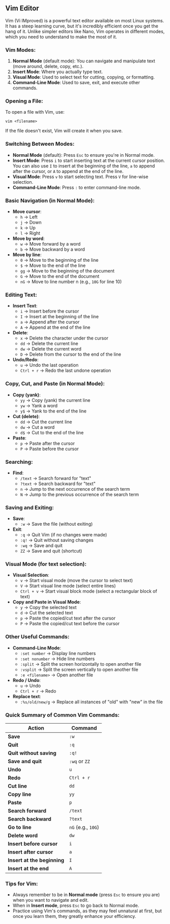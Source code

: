 
## Vim Editor

Vim (Vi IMproved) is a powerful text editor available on most Linux systems. It has a steep learning curve, but it's incredibly efficient once you get the hang of it. Unlike simpler editors like Nano, Vim operates in different modes, which you need to understand to make the most of it.

### Vim Modes:

1. **Normal Mode** (default mode): You can navigate and manipulate text (move around, delete, copy, etc.).
2. **Insert Mode**: Where you actually type text.
3. **Visual Mode**: Used to select text for cutting, copying, or formatting.
4. **Command-Line Mode**: Used to save, exit, and execute other commands.

### Opening a File:

To open a file with Vim, use:

```
vim <filename>
```

If the file doesn't exist, Vim will create it when you save.

### Switching Between Modes:

- **Normal Mode** (default): Press `Esc` to ensure you're in Normal mode.
- **Insert Mode**: Press `i` to start inserting text at the current cursor position. You can also use `I` to insert at the beginning of the line, `a` to append after the cursor, or `A` to append at the end of the line.
- **Visual Mode**: Press `v` to start selecting text. Press `V` for line-wise selection.
- **Command-Line Mode**: Press `:` to enter command-line mode.

### Basic Navigation (in Normal Mode):

- **Move cursor**:
    - `h` → Left
    - `j` → Down
    - `k` → Up
    - `l` → Right
- **Move by word**:
    - `w` → Move forward by a word
    - `b` → Move backward by a word
- **Move by line**:
    - `0` → Move to the beginning of the line
    - `$` → Move to the end of the line
    - `gg` → Move to the beginning of the document
    - `G` → Move to the end of the document
    - `nG` → Move to line number n (e.g., `10G` for line 10)

### Editing Text:

- **Insert Text**:
    - `i` → Insert before the cursor
    - `I` → Insert at the beginning of the line
    - `a` → Append after the cursor
    - `A` → Append at the end of the line
- **Delete**:
    - `x` → Delete the character under the cursor
    - `dd` → Delete the current line
    - `dw` → Delete the current word
    - `D` → Delete from the cursor to the end of the line
- **Undo/Redo**:
    - `u` → Undo the last operation
    - `Ctrl + r` → Redo the last undone operation

### Copy, Cut, and Paste (in Normal Mode):

- **Copy (yank)**:
    - `yy` → Copy (yank) the current line
    - `yw` → Yank a word
    - `y$` → Yank to the end of the line
- **Cut (delete)**:
    - `dd` → Cut the current line
    - `dw` → Cut a word
    - `d$` → Cut to the end of the line
- **Paste**:
    - `p` → Paste after the cursor
    - `P` → Paste before the cursor

### Searching:

- **Find**:
    - `/text` → Search forward for "text"
    - `?text` → Search backward for "text"
    - `n` → Jump to the next occurrence of the search term
    - `N` → Jump to the previous occurrence of the search term

### Saving and Exiting:

- **Save**:
    - `:w` → Save the file (without exiting)
- **Exit**:
    - `:q` → Quit Vim (if no changes were made)
    - `:q!` → Quit without saving changes
    - `:wq` → Save and quit
    - `ZZ` → Save and quit (shortcut)

### Visual Mode (for text selection):

- **Visual Selection**:
    - `v` → Start visual mode (move the cursor to select text)
    - `V` → Start visual line mode (select entire lines)
    - `Ctrl + v` → Start visual block mode (select a rectangular block of text)
- **Copy and Paste in Visual Mode**:
    - `y` → Copy the selected text
    - `d` → Cut the selected text
    - `p` → Paste the copied/cut text after the cursor
    - `P` → Paste the copied/cut text before the cursor

### Other Useful Commands:

- **Command-Line Mode**:
    - `:set number` → Display line numbers
    - `:set nonumber` → Hide line numbers
    - `:split` → Split the screen horizontally to open another file
    - `:vsplit` → Split the screen vertically to open another file
    - `:e <filename>` → Open another file
- **Redo / Undo**:
    - `u` → Undo
    - `Ctrl + r` → Redo
- **Replace text**:
    - `:%s/old/new/g` → Replace all instances of "old" with "new" in the file

### Quick Summary of Common Vim Commands:

| Action | Command |
| --- | --- |
| **Save** | `:w` |
| **Quit** | `:q` |
| **Quit without saving** | `:q!` |
| **Save and quit** | `:wq` or `ZZ` |
| **Undo** | `u` |
| **Redo** | `Ctrl + r` |
| **Cut line** | `dd` |
| **Copy line** | `yy` |
| **Paste** | `p` |
| **Search forward** | `/text` |
| **Search backward** | `?text` |
| **Go to line** | `nG` (e.g., `10G`) |
| **Delete word** | `dw` |
| **Insert before cursor** | `i` |
| **Insert after cursor** | `a` |
| **Insert at the beginning** | `I` |
| **Insert at the end** | `A` |

### Tips for Vim:

- Always remember to be in **Normal mode** (press `Esc` to ensure you are) when you want to navigate and edit.
- When in **Insert mode**, press `Esc` to go back to Normal mode.
- Practice using Vim's commands, as they may feel unnatural at first, but once you learn them, they greatly enhance your efficiency.
